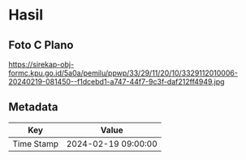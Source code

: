 # Hasil

## Foto C Plano

https://sirekap-obj-formc.kpu.go.id/5a0a/pemilu/ppwp/33/29/11/20/10/3329112010006-20240219-081450--f1dcebd1-a747-44f7-9c3f-daf212ff4949.jpg


## Metadata

| Key        | Value               |
| ---------- | ------------------- |
| Time Stamp | 2024-02-19 09:00:00 |



